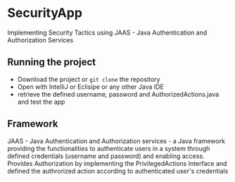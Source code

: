 # SecurityApp
Implementing Security Tactics using JAAS - Java Authentication and Authorization Services

## Running the project 
- Download the project or ```git clone``` the repository
- Open with IntelliJ or Eclisipe or any other Java IDE
- retrieve the defined username, password and AuthorizedActions.java and test the app 

## Framework 
JAAS - Java Authentication and Authorization services - a Java framework providing the functionalities to authenticate users in a system through defined credentials (username and password) and enabling access. Provides Authorization by implementing the PrivilegedActions Interface and defined the authrorized action according to authenticated user's credentials 

